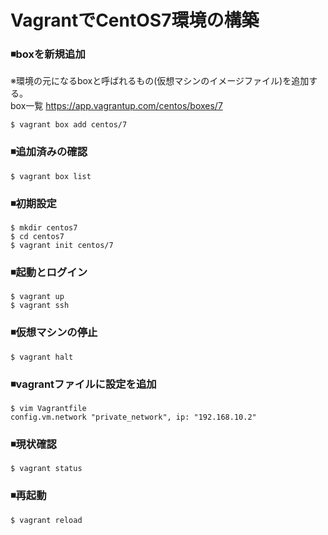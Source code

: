 # VagrantでCentOS7環境の構築

### ◾️boxを新規追加
※環境の元になるboxと呼ばれるもの(仮想マシンのイメージファイル)を追加する。<br>
box一覧
https://app.vagrantup.com/centos/boxes/7

```
$ vagrant box add centos/7
```

### ◾️追加済みの確認
```
$ vagrant box list
```

### ◾️初期設定
```
$ mkdir centos7
$ cd centos7
$ vagrant init centos/7
```

### ◾️起動とログイン
```
$ vagrant up
$ vagrant ssh
```

### ◾️仮想マシンの停止
```
$ vagrant halt
```

### ◾️vagrantファイルに設定を追加
```
$ vim Vagrantfile
config.vm.network "private_network", ip: "192.168.10.2"
```

### ◾️現状確認
```
$ vagrant status
```

### ◾️再起動
```
$ vagrant reload
```
